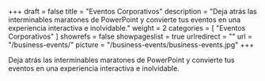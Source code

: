 +++
draft 			= false
title 			= "Eventos Corporativos"
description		= "Deja atrás las interminables maratones de PowerPoint y convierte tus eventos en una experiencia interactiva e inolvidable."
weight			= 2
categories		= [ "Eventos Corporativos" ]
showrefs		= false
showpageslist	= true
urlredirect		= ""
url 				= "/business-events/"
picture			= "/business-events/business-events.jpg"
+++

Deja atrás las interminables maratones de PowerPoint y convierte tus eventos en una experiencia interactiva e inolvidable.